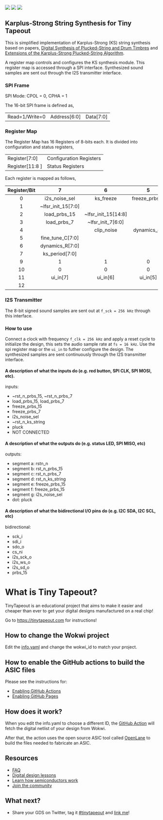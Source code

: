 ![](../../workflows/gds/badge.svg) ![](../../workflows/docs/badge.svg) ![](../../workflows/test/badge.svg)

## Karplus-Strong String Synthesis for Tiny Tapeout
This is simplified implementation of Karplus-Strong (KS) string synthesis based on papers, [Digital Synthesis of Plucked-String and Drum Timbres](https://doi.org/10.2307/3680062) and [Extensions of the Karplus-Strong Plucked-String Algorithm](https://doi.org/10.2307/3680063). 

A register map controls and configures the KS synthesis module. This register map is accessed through a SPI interface. Synthesized sound samples are sent out through the I2S transmitter interface.

### SPI Frame
SPI Mode: CPOL = 0, CPHA = 1

The 16-bit SPI frame is defined as,

|     |     |     |
|:---:|:---:|:---:|
| Read=1/Write=0 | Address[6:0] | Data[7:0] |


### Register Map
The Register Map has 16 Registers of 8-bits each. It is divided into configuration and status registers,

|     |     |
|:--- |:--- |
| Register[7:0] | Configuration Registers |
| Register[11:8 ]| Status Registers |

Each register is mapped as follows,

| Register/Bit | 7                  | 6                   | 5             | 4              | 3             | 2                     | 1             | 0              |
|:------------:|:------------------:|:-------------------:|:-------------:|:--------------:|:-------------:|:---------------------:|:-------------:|:--------------:|
| 0            | i2s_noise_sel      | ks_freeze           | freeze_prbs_7 | freeze_prbs_15 |               | ~rst_n_ks_string      | ~rst_n_prbs_7 | ~rst_n_prbs_15 |
| 1            | ~lfsr_init_15[7:0] |                     |               |                |               |                       |               |                |
| 2            | load_prbs_15       | ~lfsr_init_15[14:8] |               |                |               |                       |               |                |
| 3            | load_prbs_7        | ~lfsr_init_7[6:0]   |               |                |               |                       |               |                |
| 4            |                    | clip_noise          | dynamics_en   | fine_tune_n    | drum_string_n | toggle_pattern_prbs_n | round_en      | pluck          |
| 5            | fine_tune_C[7:0]   |                     |               |                |               |                       |               |                |
| 6            | dynamics_R[7:0]    |                     |               |                |               |                       |               |                |
| 7            | ks_period[7:0]     |                     |               |                |               |                       |               |                |
| 9            | 1                  | 1                   | 0             | 0              | 0             | 0                     | 0             | 0              |
| 10           | 0                  | 0                   | 0             | 0              | 0             | 0                     | 0             | 1              |
| 11           | ui_in[7]           | ui_in[6]            | ui_in[5]      | ui_in[4]       | ui_in[3]      | ui_in[2]              | ui_in[1]      | ui_in[0]       |
| 12           |                    |                     |               |                |               |                       |               |                |

### I2S Transmitter
The 8-bit signed sound samples are sent out at `f_sck = 256 kHz` through this interface.

### How to use
Connect a clock with frequency `f_clk = 256 kHz` and apply a reset cycle to initialize the design, this sets the audio sample rate at `fs = 16 kHz`. Use the spi register map or the `ui_in` to futher configure the design. The synthesized samples are sent continuously through the I2S transmitter interface.

#### A description of what the inputs do (e.g. red button, SPI CLK, SPI MOSI, etc).
  inputs:               
  - ~rst_n_prbs_15, ~rst_n_prbs_7
  - load_prbs_15, load_prbs_7 
  - freeze_prbs_15
  - freeze_prbs_7
  - i2s_noise_sel
  - ~rst_n_ks_string
  - pluck
  - NOT CONNECTED
#### A description of what the outputs do (e.g. status LED, SPI MISO, etc)
  outputs:
  - segment a: rstn_n
  - segment b: rst_n_prbs_15
  - segment c: rst_n_prbs_7
  - segment d: rst_n_ks_string
  - segment e: freeze_prbs_15
  - segment f: freeze_prbs_15
  - segment g: i2s_noise_sel
  - dot: pluck
#### A description of what the bidirectional I/O pins do (e.g. I2C SDA, I2C SCL, etc)
  bidirectional:
  - sck_i
  - sdi_i
  - sdo_o
  - cs_ni
  - i2s_sck_o
  - i2s_ws_o
  - i2s_sd_o 
  - prbs_15

# What is Tiny Tapeout?

TinyTapeout is an educational project that aims to make it easier and cheaper than ever to get your digital designs manufactured on a real chip!

Go to https://tinytapeout.com for instructions!

## How to change the Wokwi project

Edit the [info.yaml](info.yaml) and change the wokwi_id to match your project.

## How to enable the GitHub actions to build the ASIC files

Please see the instructions for:

- [Enabling GitHub Actions](https://tinytapeout.com/faq/#when-i-commit-my-change-the-gds-action-isnt-running)
- [Enabling GitHub Pages](https://tinytapeout.com/faq/#my-github-action-is-failing-on-the-pages-part)

## How does it work?

When you edit the info.yaml to choose a different ID, the [GitHub Action](.github/workflows/gds.yaml) will fetch the digital netlist of your design from Wokwi.

After that, the action uses the open source ASIC tool called [OpenLane](https://www.zerotoasiccourse.com/terminology/openlane/) to build the files needed to fabricate an ASIC.

## Resources

- [FAQ](https://tinytapeout.com/faq/)
- [Digital design lessons](https://tinytapeout.com/digital_design/)
- [Learn how semiconductors work](https://tinytapeout.com/siliwiz/)
- [Join the community](https://discord.gg/rPK2nSjxy8)

## What next?

- Share your GDS on Twitter, tag it [#tinytapeout](https://twitter.com/hashtag/tinytapeout?src=hashtag_click) and [link me](https://twitter.com/matthewvenn)!
